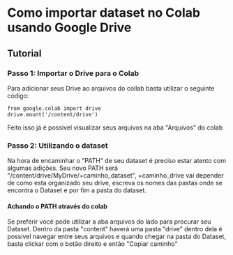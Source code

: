 # Como importar dataset no Colab usando Google Drive

## Tutorial

### Passo 1: Importar o Drive para o Colab

Para adicionar seus Drive ao arquivos do collab basta utilizar o seguinte código:
```
from google.colab import drive
drive.mount('/content/drive')
  ```
Feito isso já é possivel visualizar seus arquivos na aba "Arquivos" do colab

### Passo 2: Utilizando o dataset

Na hora de encaminhar o "PATH" de seu dataset é preciso estar atento com algumas adições.
Seu novo PATH será "/content/drive/MyDrive/+caminho_dataset", +caminho_drive vai depender de como esta organizado seu drive, escreva os nomes das pastas onde se encontra o Dataset e por fim a pasta do dataset.
#### Achando o PATH através do colab
  Se preferir você pode utilizar a aba arquivos do lado para procurar seu Dataset. Dentro da pasta "content" haverá uma pasta "drive" dentro dela é possivel navegar entre seus arquivos e quando chegar na pasta do Dataset, basta clickar com o botão direito e então "Copiar caminho"

